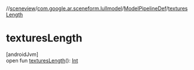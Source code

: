 //[sceneview](../../../index.md)/[com.google.ar.sceneform.lullmodel](../index.md)/[ModelPipelineDef](index.md)/[texturesLength](textures-length.md)

# texturesLength

[androidJvm]\
open fun [texturesLength](textures-length.md)(): [Int](https://kotlinlang.org/api/latest/jvm/stdlib/kotlin/-int/index.html)
